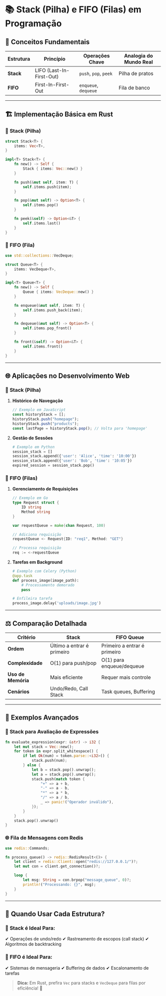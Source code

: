 # 📚 **Stack (Pilha) e FIFO (Filas) em Programação**

## 📌 **Conceitos Fundamentais**

| Estrutura | Princípio                | Operações Chave       | Analogia do Mundo Real |
| --------- | ------------------------ | --------------------- | ---------------------- |
| **Stack** | LIFO (Last-In-First-Out) | `push`, `pop`, `peek` | Pilha de pratos        |
| **FIFO**  | First-In-First-Out       | `enqueue`, `dequeue`  | Fila de banco          |

---

## 🏗️ **Implementação Básica em Rust**

### 🥞 **Stack (Pilha)**

```rust
struct Stack<T> {
    items: Vec<T>,
}

impl<T> Stack<T> {
    fn new() -> Self {
        Stack { items: Vec::new() }
    }

    fn push(&mut self, item: T) {
        self.items.push(item);
    }

    fn pop(&mut self) -> Option<T> {
        self.items.pop()
    }

    fn peek(&self) -> Option<&T> {
        self.items.last()
    }
}
```

### 🚶 **FIFO (Fila)**

```rust
use std::collections::VecDeque;

struct Queue<T> {
    items: VecDeque<T>,
}

impl<T> Queue<T> {
    fn new() -> Self {
        Queue { items: VecDeque::new() }
    }

    fn enqueue(&mut self, item: T) {
        self.items.push_back(item);
    }

    fn dequeue(&mut self) -> Option<T> {
        self.items.pop_front()
    }

    fn front(&self) -> Option<&T> {
        self.items.front()
    }
}
```

---

## 🌐 **Aplicações no Desenvolvimento Web**

### 🥞 **Stack (Pilha)**

1. **Histórico de Navegação**

   ```javascript
   // Exemplo em JavaScript
   const historyStack = [];
   historyStack.push("homepage");
   historyStack.push("products");
   const lastPage = historyStack.pop(); // Volta para 'homepage'
   ```

2. **Gestão de Sessões**
   ```python
   # Exemplo em Python
   session_stack = []
   session_stack.append({'user': 'Alice', 'time': '10:00'})
   session_stack.append({'user': 'Bob', 'time': '10:05'})
   expired_session = session_stack.pop()
   ```

### 🚶 **FIFO (Filas)**

1. **Gerenciamento de Requisições**

   ```go
   // Exemplo em Go
   type Request struct {
       ID string
       Method string
   }

   var requestQueue = make(chan Request, 100)

   // Adiciona requisição
   requestQueue <- Request{ID: "req1", Method: "GET"}

   // Processa requisição
   req := <-requestQueue
   ```

2. **Tarefas em Background**

   ```python
   # Exemplo com Celery (Python)
   @app.task
   def process_image(image_path):
       # Processamento demorado
       pass

   # Enfileira tarefa
   process_image.delay('uploads/image.jpg')
   ```

---

## ⚖️ **Comparação Detalhada**

| Critério           | Stack                      | FIFO Queue                   |
| ------------------ | -------------------------- | ---------------------------- |
| **Ordem**          | Último a entrar é primeiro | Primeiro a entrar é primeiro |
| **Complexidade**   | O(1) para push/pop         | O(1) para enqueue/dequeue    |
| **Uso de Memória** | Mais eficiente             | Requer mais controle         |
| **Cenários**       | Undo/Redo, Call Stack      | Task queues, Buffering       |

---

## 🚀 **Exemplos Avançados**

### 🔄 **Stack para Avaliação de Expressões**

```rust
fn evaluate_expression(expr: &str) -> i32 {
    let mut stack = Vec::new();
    for token in expr.split_whitespace() {
        if let Ok(num) = token.parse::<i32>() {
            stack.push(num);
        } else {
            let b = stack.pop().unwrap();
            let a = stack.pop().unwrap();
            stack.push(match token {
                "+" => a + b,
                "-" => a - b,
                "*" => a * b,
                "/" => a / b,
                _ => panic!("Operador inválido"),
            });
        }
    }
    stack.pop().unwrap()
}
```

### 🌐 **Fila de Mensagens com Redis**

```rust
use redis::Commands;

fn process_queue() -> redis::RedisResult<()> {
    let client = redis::Client::open("redis://127.0.0.1/")?;
    let mut con = client.get_connection()?;

    loop {
        let msg: String = con.brpop("message_queue", 0)?;
        println!("Processando: {}", msg);
    }
}
```

---

## 🎯 **Quando Usar Cada Estrutura?**

### 🥞 **Stack é Ideal Para:**

✔ Operações de undo/redo
✔ Rastreamento de escopos (call stack)
✔ Algoritmos de backtracking

### 🚶 **FIFO é Ideal Para:**

✔ Sistemas de mensageria
✔ Buffering de dados
✔ Escalonamento de tarefas

> **Dica:** Em Rust, prefira `Vec` para stacks e `VecDeque` para filas por eficiência! 🦀
